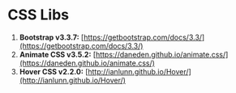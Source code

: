 # CSS Libs

1. **Bootstrap v3.3.7:** [https://getbootstrap.com/docs/3.3/](https://getbootstrap.com/docs/3.3/)
2. **Animate CSS v3.5.2:**  [https://daneden.github.io/animate.css/](https://daneden.github.io/animate.css/)
3. **Hover CSS v2.2.0:** [http://ianlunn.github.io/Hover/](http://ianlunn.github.io/Hover/)

